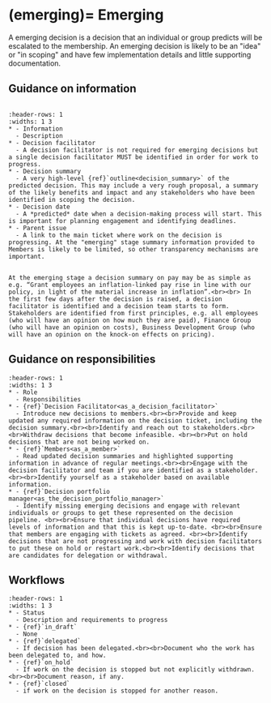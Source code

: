 (emerging)=
Emerging
========

A emerging decision is a decision that an individual or group predicts will be escalated to the membership. An emerging decision is likely to be an "idea" or "in scoping" and have few implementation details and little supporting documentation.

## Guidance on information

``` {include} ../../../snippets/status-information.md
```


```{list-table} Details of information for an Emerging decision
:header-rows: 1
:widths: 1 3
* - Information
  - Description
* - Decision facilitator
  - A decision facilitator is not required for emerging decisions but a single decision facilitator MUST be identified in order for work to progress.
* - Decision summary 
  - A very high-level {ref}`outline<decision_summary>` of the predicted decision. This may include a very rough proposal, a summary of the likely benefits and impact and any stakeholders who have been identified in scoping the decision.
* - Decision date
  - A *predicted* date when a decision-making process will start. This is important for planning engagement and identifying deadlines.
* - Parent issue
  - A link to the main ticket where work on the decision is progressing. At the "emerging" stage summary information provided to Members is likely to be limited, so other transparency mechanisms are important.  
```

```{note} **Example decision**: increasing basic pay<br>

At the emerging stage a decision summary on pay may be as simple as e.g. “Grant employees an inflation-linked pay rise in line with our policy, in light of the material increase in inflation”.<br><br> In the first few days after the decision is raised, a decision facilitator is identified and a decision team starts to form. Stakeholders are identified from first principles, e.g. all employees (who will have an opinion on how much they are paid), Finance Group (who will have an opinion on costs), Business Development Group (who will have an opinion on the knock-on effects on pricing).

```
## Guidance on responsibilities

```{list-table} Responsibilities for Emerging decisions
:header-rows: 1
:widths: 1 3
* - Role
  - Responsibilities
* - {ref}`Decision Facilitator<as_a_decision_facilitator>`
  - Introduce new decisions to members.<br><br>Provide and keep updated any required information on the decision ticket, including the decision summary.<br><br>Identify and reach out to stakeholders.<br><br>Withdraw decisions that become infeasible. <br><br>Put on hold decisions that are not being worked on.
* - {ref}`Members<as_a_member>`
  - Read updated decision summaries and highlighted supporting information in advance of regular meetings.<br><br>Engage with the decision facilitator and team if you are identified as a stakeholder. <br><br>Identify yourself as a stakeholder based on available information.
* - {ref}`Decision portfolio manager<as_the_decision_portfolio_manager>`
  - Identify missing emerging decisions and engage with relevant individuals or groups to get these represented on the decision pipeline. <br><br>Ensure that individual decisions have required levels of information and that this is kept up-to-date. <br><br>Ensure that members are engaging with tickets as agreed. <br><br>Identify decisions that are not progressing and work with decision facilitators to put these on hold or restart work.<br><br>Identify decisions that are candidates for delegation or withdrawal.

```


## Workflows

```{list-table} Allowed transitions from Emerging status
:header-rows: 1
:widths: 1 3
* - Status
  - Description and requirements to progress
* - {ref}`in_draft`
  - None
* - {ref}`delegated`
  - If decision has been delegated.<br><br>Document who the work has been delegated to, and how.
* - {ref}`on_hold`
  - If work on the decision is stopped but not explicitly withdrawn.<br><br>Document reason, if any.
* - {ref}`closed`
  - if work on the decision is stopped for another reason.
```